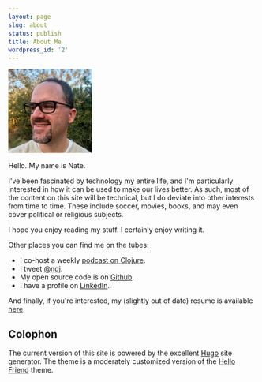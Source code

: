 ```yaml
---
layout: page
slug: about
status: publish
title: About Me
wordpress_id: '2'
---
```


<img src="nate.jpg" width="170" height="170">

Hello. My name is Nate.

I've been fascinated by technology my entire life, and I'm particularly interested in how it can be used to make our lives better. As such, most of the content on this site will be technical, but I do deviate into other interests from time to time. These include soccer, movies, books, and may even cover political or religious subjects.

I hope you enjoy reading my stuff.  I certainly enjoy writing it.

Other places you can find me on the tubes:

* I co-host a weekly [podcast on Clojure](https://clojuredesign.club/).
* I tweet [@ndj](https://twitter.com/ndj/).
* My open source code is on [Github](https://github.com/justone/).
* I have a profile on [LinkedIn](https://www.linkedin.com/in/ndjla/).

And finally, if you're interested, my (slightly out of date) resume is available [here](http://resume.endot.org/).

## Colophon

The current version of this site is powered by the excellent [Hugo](https://gohugo.io/) site generator. The theme is a moderately customized version of the [Hello Friend](https://github.com/panr/hugo-theme-hello-friend/) theme.
